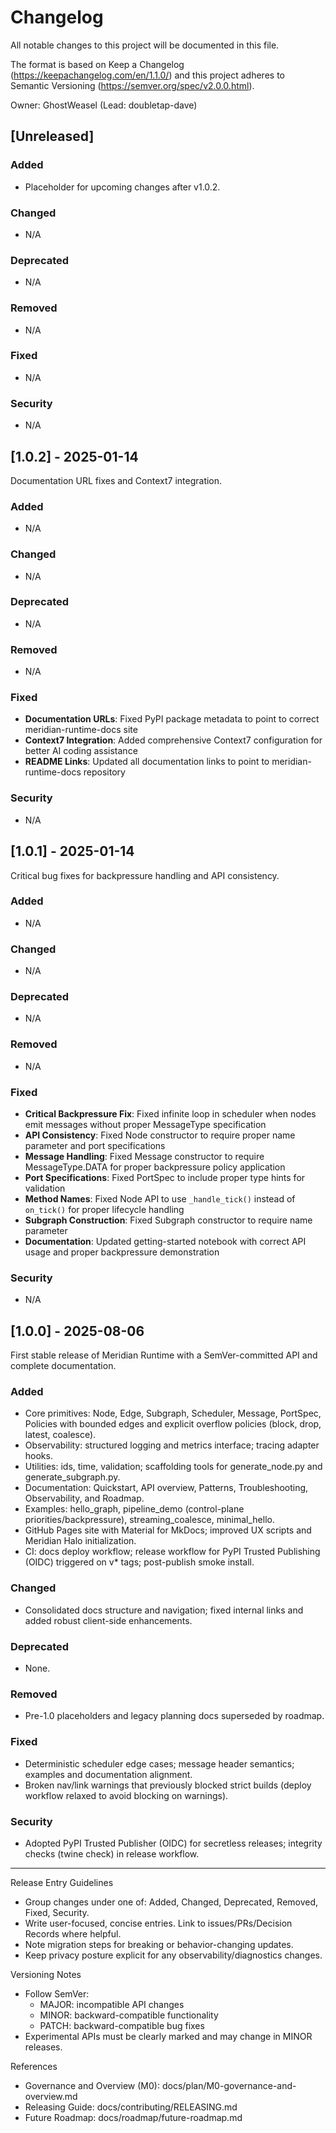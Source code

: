 # Changelog

All notable changes to this project will be documented in this file.

The format is based on Keep a Changelog (https://keepachangelog.com/en/1.1.0/)
and this project adheres to Semantic Versioning (https://semver.org/spec/v2.0.0.html).

Owner: GhostWeasel (Lead: doubletap-dave)

## [Unreleased]

### Added
- Placeholder for upcoming changes after v1.0.2.

### Changed
- N/A

### Deprecated
- N/A

### Removed
- N/A

### Fixed
- N/A

### Security
- N/A

## [1.0.2] - 2025-01-14
Documentation URL fixes and Context7 integration.

### Added
- N/A

### Changed
- N/A

### Deprecated
- N/A

### Removed
- N/A

### Fixed
- **Documentation URLs**: Fixed PyPI package metadata to point to correct meridian-runtime-docs site
- **Context7 Integration**: Added comprehensive Context7 configuration for better AI coding assistance
- **README Links**: Updated all documentation links to point to meridian-runtime-docs repository

### Security
- N/A

## [1.0.1] - 2025-01-14
Critical bug fixes for backpressure handling and API consistency.

### Added
- N/A

### Changed
- N/A

### Deprecated
- N/A

### Removed
- N/A

### Fixed
- **Critical Backpressure Fix**: Fixed infinite loop in scheduler when nodes emit messages without proper MessageType specification
- **API Consistency**: Fixed Node constructor to require proper name parameter and port specifications
- **Message Handling**: Fixed Message constructor to require MessageType.DATA for proper backpressure policy application
- **Port Specifications**: Fixed PortSpec to include proper type hints for validation
- **Method Names**: Fixed Node API to use `_handle_tick()` instead of `on_tick()` for proper lifecycle handling
- **Subgraph Construction**: Fixed Subgraph constructor to require name parameter
- **Documentation**: Updated getting-started notebook with correct API usage and proper backpressure demonstration

### Security
- N/A

## [1.0.0] - 2025-08-06
First stable release of Meridian Runtime with a SemVer-committed API and complete documentation.

### Added
- Core primitives: Node, Edge, Subgraph, Scheduler, Message, PortSpec, Policies with bounded edges and explicit overflow policies (block, drop, latest, coalesce).
- Observability: structured logging and metrics interface; tracing adapter hooks.
- Utilities: ids, time, validation; scaffolding tools for generate_node.py and generate_subgraph.py.
- Documentation: Quickstart, API overview, Patterns, Troubleshooting, Observability, and Roadmap.
- Examples: hello_graph, pipeline_demo (control-plane priorities/backpressure), streaming_coalesce, minimal_hello.
- GitHub Pages site with Material for MkDocs; improved UX scripts and Meridian Halo initialization.
- CI: docs deploy workflow; release workflow for PyPI Trusted Publishing (OIDC) triggered on v* tags; post-publish smoke install.

### Changed
- Consolidated docs structure and navigation; fixed internal links and added robust client-side enhancements.

### Deprecated
- None.

### Removed
- Pre-1.0 placeholders and legacy planning docs superseded by roadmap.

### Fixed
- Deterministic scheduler edge cases; message header semantics; examples and documentation alignment.
- Broken nav/link warnings that previously blocked strict builds (deploy workflow relaxed to avoid blocking on warnings).

### Security
- Adopted PyPI Trusted Publisher (OIDC) for secretless releases; integrity checks (twine check) in release workflow.

--------------------------------------------------------------------------------

Release Entry Guidelines

- Group changes under one of: Added, Changed, Deprecated, Removed, Fixed, Security.
- Write user-focused, concise entries. Link to issues/PRs/Decision Records where helpful.
- Note migration steps for breaking or behavior-changing updates.
- Keep privacy posture explicit for any observability/diagnostics changes.

Versioning Notes

- Follow SemVer:
  - MAJOR: incompatible API changes
  - MINOR: backward-compatible functionality
  - PATCH: backward-compatible bug fixes
- Experimental APIs must be clearly marked and may change in MINOR releases.

References

- Governance and Overview (M0): docs/plan/M0-governance-and-overview.md
- Releasing Guide: docs/contributing/RELEASING.md
- Future Roadmap: docs/roadmap/future-roadmap.md
